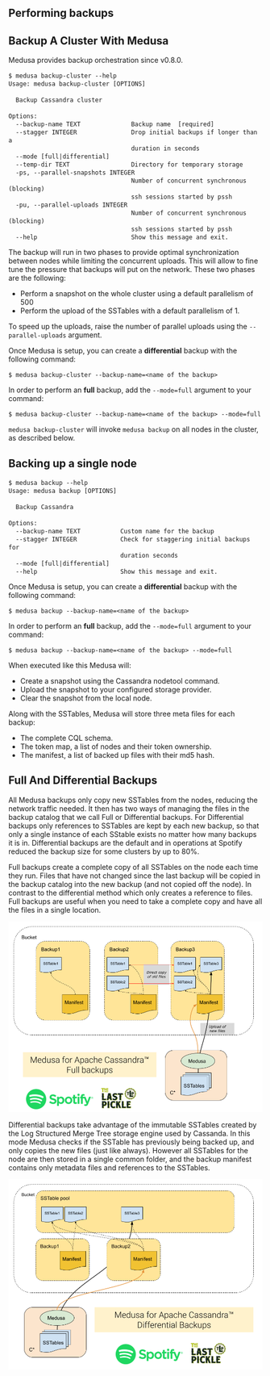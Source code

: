 Performing backups
------------------

## Backup A Cluster With Medusa

Medusa provides backup orchestration since v0.8.0.

```
$ medusa backup-cluster --help
Usage: medusa backup-cluster [OPTIONS]

  Backup Cassandra cluster

Options:
  --backup-name TEXT              Backup name  [required]
  --stagger INTEGER               Drop initial backups if longer than a
                                  duration in seconds
  --mode [full|differential]
  --temp-dir TEXT                 Directory for temporary storage
  -ps, --parallel-snapshots INTEGER
                                  Number of concurrent synchronous (blocking)
                                  ssh sessions started by pssh
  -pu, --parallel-uploads INTEGER
                                  Number of concurrent synchronous (blocking)
                                  ssh sessions started by pssh
  --help                          Show this message and exit.
```

The backup will run in two phases to provide optimal synchronization between nodes while limiting the concurrent uploads. This will allow to fine tune the pressure that backups will put on the network.
These two phases are the following:

- Perform a snapshot on the whole cluster using a default parallelism of 500
- Perform the upload of the SSTables with a default parallelism of 1.

To speed up the uploads, raise the number of parallel uploads using the `--parallel-uploads` argument.

Once Medusa is setup, you can create a **differential** backup with the following command:

```
$ medusa backup-cluster --backup-name=<name of the backup>
```

In order to perform an **full** backup, add the `--mode=full` argument to your command:

```
$ medusa backup-cluster --backup-name=<name of the backup> --mode=full
```

`medusa backup-cluster` will invoke `medusa backup` on all nodes in the cluster, as described below.

## Backing up a single node

```
$ medusa backup --help
Usage: medusa backup [OPTIONS]

  Backup Cassandra

Options:
  --backup-name TEXT           Custom name for the backup
  --stagger INTEGER            Check for staggering initial backups for
                               duration seconds
  --mode [full|differential]
  --help                       Show this message and exit.
```

Once Medusa is setup, you can create a **differential** backup with the following command:

```
$ medusa backup --backup-name=<name of the backup>
```

In order to perform an **full** backup, add the `--mode=full` argument to your command:

```
$ medusa backup --backup-name=<name of the backup> --mode=full
```

When executed like this Medusa will:

* Create a snapshot using the Cassandra nodetool command.
* Upload the snapshot to your configured storage provider.
* Clear the snapshot from the local node.

Along with the SSTables, Medusa will store three meta files for each backup:

* The complete CQL schema.
* The token map, a list of nodes and their token ownership.
* The manifest, a list of backed up files with their md5 hash.

## Full And Differential Backups

All Medusa backups only copy new SSTables from the nodes, reducing the network traffic needed. It then has two ways of managing the files in the backup catalog that we call Full or Differential backups. For Differential backups only references to SSTables are kept by each new backup, so that only a single instance of each SStable exists no matter how many backups it is in. Differential backups are the default and in operations at Spotify reduced the backup size for some clusters by up to 80%.

Full backups create a complete copy of all SSTables on the node each time they run. Files that have not changed since the last backup will be copied in the backup catalog into the new backup (and not copied off the node). In contrast to the differential method which only creates a reference to files. Full backups are useful when you need to take a complete copy and have all the files in a single location.

![Full backups with Medusa for Apache Cassandra](images/medusa_current_full_backups.png)

Differential backups take advantage of the immutable SSTables created by the Log Structured Merge Tree storage engine used by Cassanda. In this mode Medusa checks if the SSTable has previously being backed up, and only copies the new files (just like always). However all SSTables for the node are then stored in a single common folder, and the backup manifest contains only metadata files and references to the SSTables.

![Differential backups with Medusa for Apache Cassandra](images/medusa_incremental_backup.png)


